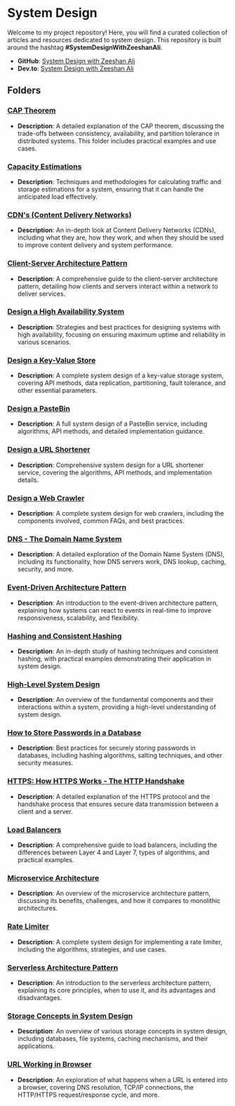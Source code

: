 
# System Design 

Welcome to my project repository! Here, you will find a curated collection of articles and resources dedicated to system design. This repository is built around the hashtag **#SystemDesignWithZeeshanAli**.

- **GitHub**: [System Design with Zeeshan Ali](https://github.com/ZeeshanAli-0704/SystemDesignWithZeeshanAli)
- **Dev.to**: [System Design with Zeeshan Ali](https://dev.to/t/systemdesignwithzeeshanali)

## Folders

### [CAP Theorem](./CAP_Theorem/)
- **Description**: A detailed explanation of the CAP theorem, discussing the trade-offs between consistency, availability, and partition tolerance in distributed systems. This folder includes practical examples and use cases.

### [Capacity Estimations](./Capacity_Estimations/)
- **Description**: Techniques and methodologies for calculating traffic and storage estimations for a system, ensuring that it can handle the anticipated load effectively.

### [CDN's (Content Delivery Networks)](./CDN)
- **Description**: An in-depth look at Content Delivery Networks (CDNs), including what they are, how they work, and when they should be used to improve content delivery and system performance.

### [Client-Server Architecture Pattern](./Client_Server_Architecture_Pattern/)
- **Description**: A comprehensive guide to the client-server architecture pattern, detailing how clients and servers interact within a network to deliver services.

### [Design a High Availability System](./Design_a_High_Availability_System/)
- **Description**: Strategies and best practices for designing systems with high availability, focusing on ensuring maximum uptime and reliability in various scenarios.

### [Design a Key-Value Store](./Design_A_Key_Value_Store/)
- **Description**: A complete system design of a key-value storage system, covering API methods, data replication, partitioning, fault tolerance, and other essential parameters.

### [Design a PasteBin](./Design_A_PasteBin/)
- **Description**: A full system design of a PasteBin service, including algorithms, API methods, and detailed implementation guidance.

### [Design a URL Shortener](./Design_A_URL_Shortening/)
- **Description**: Comprehensive system design for a URL shortener service, covering the algorithms, API methods, and implementation details.

### [Design a Web Crawler](./Designing_a_Web_Crawler/)
- **Description**: A complete system design for web crawlers, including the components involved, common FAQs, and best practices.

### [DNS - The Domain Name System](./DNS)
- **Description**: A detailed exploration of the Domain Name System (DNS), including its functionality, how DNS servers work, DNS lookup, caching, security, and more.

### [Event-Driven Architecture Pattern](./Event_Driven_Architecture_Pattern/)
- **Description**: An introduction to the event-driven architecture pattern, explaining how systems can react to events in real-time to improve responsiveness, scalability, and flexibility.

### [Hashing and Consistent Hashing](./Hashing_Consistent_Hashing/)
- **Description**: An in-depth study of hashing techniques and consistent hashing, with practical examples demonstrating their application in system design.

### [High-Level System Design](./High_Level_System_Design/)
- **Description**: An overview of the fundamental components and their interactions within a system, providing a high-level understanding of system design.

### [How to Store Passwords in a Database](./How_To_Store_Password_in_Database/)
- **Description**: Best practices for securely storing passwords in databases, including hashing algorithms, salting techniques, and other security measures.

### [HTTPS: How HTTPS Works - The HTTP Handshake](./Https_How_Https_Works/)
- **Description**: A detailed explanation of the HTTPS protocol and the handshake process that ensures secure data transmission between a client and a server.

### [Load Balancers](./Load_Balancers/)
- **Description**: A comprehensive guide to load balancers, including the differences between Layer 4 and Layer 7, types of algorithms, and practical examples.

### [Microservice Architecture](./Micro_Service_Architecture/)
- **Description**: An overview of the microservice architecture pattern, discussing its benefits, challenges, and how it compares to monolithic architectures.

### [Rate Limiter](./Rate_Limiter/)
- **Description**: A complete system design for implementing a rate limiter, including the algorithms, strategies, and use cases.

### [Serverless Architecture Pattern](./Serverless_Architecture_Pattern)
- **Description**: An introduction to the serverless architecture pattern, explaining its core principles, when to use it, and its advantages and disadvantages.

### [Storage Concepts in System Design](./Storage_Concepts_in_System_Design/)
- **Description**: An overview of various storage concepts in system design, including databases, file systems, caching mechanisms, and their applications.

### [URL Working in Browser](./URL_Working_In_Browser/)
- **Description**: An exploration of what happens when a URL is entered into a browser, covering DNS resolution, TCP/IP connections, the HTTP/HTTPS request/response cycle, and more.
